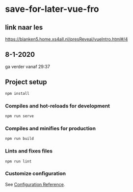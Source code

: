# save-for-later-vue-fro
## link naar les
https://blanken5.home.xs4all.nl/presReveal/vueIntro.html#/4
## 8-1-2020
ga verder vanaf 29:37

## Project setup
```
npm install
```

### Compiles and hot-reloads for development
```
npm run serve
```

### Compiles and minifies for production
```
npm run build
```

### Lints and fixes files
```
npm run lint
```

### Customize configuration
See [Configuration Reference](https://cli.vuejs.org/config/).
